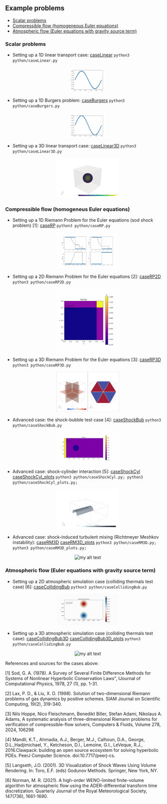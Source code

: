 ## Example problems


- [Scalar problems](#scalar-problems)
- [Compressible flow (homogeneous Euler equations)](#compressible-flow-homogeneous-euler-equations)
- [Atmospheric flow (Euler equations with gravity source term)](#atmospheric-flow-euler-equations-with-gravity-source-term)

### Scalar problems

- Setting up a 1D linear transport case: [caseLinear](../python/caseLinear.py) ```python3 python/caseLinear.py```
  
  <figure style="text-align: center;">
  <img src="../doc/animationLin.gif" width="30%" alt="my alt text"/>
  </figure>

- Setting up a 1D Burgers problem: [caseBurgers](../python/caseBurgers.py) ```python3 python/caseBurgers.py```
  
  <figure style="text-align: center;">
  <img src="../doc/animationBurg.gif" width="30%" alt="my alt text"/>
  </figure>

- Setting up a 3D linear transport case: [caseLinear3D](../python/caseLinear3D.py) ```python3 python/caseLinear3D.py```
  
  <figure style="text-align: center;">
  <img src="../doc/animationLin3D.gif" width="50%" alt="my alt text"/>
  </figure>

### Compressible flow (homogeneus Euler equations)

- Setting up a 1D Riemann Problem for the  Euler equations (sod shock problem) [1]: [caseRP](../python/caseRP.py) ```python3 python/caseRP.py```

  <figure style="text-align: center;">
  <img src="../doc/animationRP.gif" width="50%" alt="my alt text"/>
  </figure>
  
- Setting up a 2D Riemann Problem for the Euler equations [2]: [caseRP2D](../python/caseRP2D.py) ```python3 python/caseRP2D.py```

  <figure style="text-align: center;">
  <img src="../doc/animationRP2D.gif" width="50%" alt="my alt text"/>
  </figure>
  
- Setting up a 3D Riemann Problem for the Euler equations [3]: [caseRP3D](../python/caseRP3D.py) ```python3 python/caseRP3D.py```

  <figure style="text-align: center;">
  <img src="../doc/animationRP3D.gif" width="50%" alt="my alt text"/>
  </figure>
  
- Advanced case: the shock-bubble test case [4]: [caseShockBub](../python/caseShockBub.py) ```python3 python/caseShockBub.py```

  <figure style="text-align: center;">
  <img src="../doc/animationSB.gif" width="50%" alt="my alt text"/>
  </figure>
  
- Advanced case: shock-cylinder interaction [5]: [caseShockCyl](../python/caseShockCyl3D.py) [caseShockCyl_plots](../python/caseShockCyl3D_plots.py) ```python3 python/caseShockCyl.py; python3 python/caseShockCyl_plots.py;```
  
  <figure style="text-align: center;">
  <img src="../doc/animationSCyl.gif" width="50%" alt="my alt text"/>
  </figure>
  
- Advanced case: shock-induced turbulent mixing (Richtmeyer Meshkov instability): [caseRM3D](../python/caseRM3D.py) [caseRM3D_plots](../python/caseRM3D_plots.py) ```python3 python/caseRM3D.py; python3 python/caseRM3D_plots.py;```
  
  <figure style="text-align: center;">
  <img src="../doc/animationRM.gif" width="50%" alt="my alt text"/>
  </figure>
  
### Atmospheric flow (Euler equations with gravity source term)
  
- Setting up a 2D atmospheric simulation case (colliding thermals test case) [6]: [caseCollidingBub](../python/caseCollidingBub.py) ```python3 python/caseCollidingBub.py```
    
    <figure style="text-align: center;">
    <img src="../doc/animationCol.gif" width="50%" alt="my alt text"/>
    </figure>
    
- Setting up a 3D atmospheric simulation case (colliding thermals test case): [caseCollidingBub3D](../python/caseCollidingBub3D.py) [caseCollidingBub3D_plots](../python/caseCollidingBub3D_plots.py) ```python3 python/caseCollidingBub.py```
    
    <figure style="text-align: center;">
    <img src="../doc/animationCol3D.gif" width="50%" alt="my alt text"/>
    </figure>
    
References and sources for the cases above:

[1] Sod, G. A. (1978). A Survey of Several Finite Difference Methods for Systems of Nonlinear Hyperbolic Conservation Laws", IJournal of Computational Physics, 1978, 27 (1), pp. 1-31.

[2] Lax, P. D., & Liu, X. D. (1998). Solution of two-dimensional Riemann problems of gas dynamics by positive schemes. SIAM Journal on Scientific Computing, 19(2), 319-340.

[3] Nils Hoppe, Nico Fleischmann, Benedikt Biller, Stefan Adami, Nikolaus A. Adams, A systematic analysis of three-dimensional Riemann problems for verification of compressible-flow solvers, Computers & Fluids, Volume 278, 2024, 106298

[4] Mandli, K.T., Ahmadia, A.J., Berger, M.J., Calhoun, D.A., George, D.L.,Hadjimichael, Y., Ketcheson, D.I., Lemoine, G.I., LeVeque, R.J., 2016.Clawpack: building an open source ecosystem for solving hyperbolic PDEs. PeerJ Computer Science. doi:10.7717/peerj-cs.

[5] Langseth, J.O. (2001). 3D Visualization of Shock Waves Using Volume Rendering. In: Toro, E.F. (eds) Godunov Methods. Springer, New York, NY. 

[6] Norman, M. R. (2021). A high-order WENO-limited finite-volume algorithm for atmospheric flow using the ADER-differential transform time discretization. Quarterly Journal of the Royal Meteorological Society, 147(736), 1661-1690.

